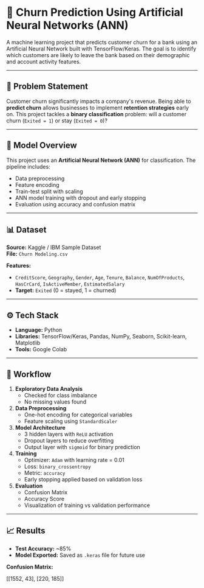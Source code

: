 # 🔁 Churn Prediction Using Artificial Neural Networks (ANN)

A machine learning project that predicts customer churn for a bank using an Artificial Neural Network built with TensorFlow/Keras. The goal is to identify which customers are likely to leave the bank based on their demographic and account activity features.

---

## 📌 Problem Statement

Customer churn significantly impacts a company's revenue. Being able to **predict churn** allows businesses to implement **retention strategies** early on. This project tackles a **binary classification** problem: will a customer churn (`Exited = 1`) or stay (`Exited = 0`)?

---

## 🧠 Model Overview

This project uses an **Artificial Neural Network (ANN)** for classification. The pipeline includes:
- Data preprocessing
- Feature encoding
- Train-test split with scaling
- ANN model training with dropout and early stopping
- Evaluation using accuracy and confusion matrix

---

## 📊 Dataset

**Source:** Kaggle / IBM Sample Dataset  
**File:** `Churn Modeling.csv`

**Features:**
- `CreditScore`, `Geography`, `Gender`, `Age`, `Tenure`, `Balance`, `NumOfProducts`, `HasCrCard`, `IsActiveMember`, `EstimatedSalary`
- **Target:** `Exited` (0 = stayed, 1 = churned)

---

## ⚙️ Tech Stack

- **Language:** Python
- **Libraries:** TensorFlow/Keras, Pandas, NumPy, Seaborn, Scikit-learn, Matplotlib
- **Tools:** Google Colab

---

## 🔄 Workflow

1. **Exploratory Data Analysis**
   - Checked for class imbalance
   - No missing values found
2. **Data Preprocessing**
   - One-hot encoding for categorical variables
   - Feature scaling using `StandardScaler`
3. **Model Architecture**
   - 3 hidden layers with `ReLU` activation
   - Dropout layers to reduce overfitting
   - Output layer with `sigmoid` for binary prediction
4. **Training**
   - Optimizer: `Adam` with learning rate = 0.01
   - Loss: `binary_crossentropy`
   - Metric: `accuracy`
   - Early stopping applied based on validation loss
5. **Evaluation**
   - Confusion Matrix
   - Accuracy Score
   - Visualization of training vs validation performance

---

## 📈 Results

- **Test Accuracy:** ~85%  
- **Model Exported:** Saved as `.keras` file for future use

**Confusion Matrix:**

[[1552,  43],
 [220, 185]]
